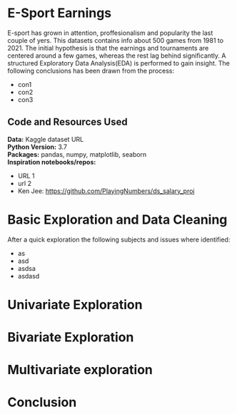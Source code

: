 # E-Sport Earnings
E-sport has grown in attention, proffesionalism and popularity the last couple of yers. This datasets contains info about 500 games from 1981 to 2021. The initial hypothesis is that the earnings and tournaments are centered around a few games, whereas the rest lag behind significantly. A structured Exploratory Data Analysis(EDA) is performed to gain insight. The following conclusions has been drawn from the process:
  * con1
  * con2
  * con3

## Code and Resources Used
**Data:** Kaggle dataset URL\
**Python Version:** 3.7\
**Packages:** pandas, numpy, matplotlib, seaborn\
**Inspiration notebooks/repos:**  
  * URL 1
  * url 2
  * Ken Jee: https://github.com/PlayingNumbers/ds_salary_proj

# Basic Exploration and Data Cleaning
After a quick exploration the following subjects and issues where identified:
  * as
  * asd
  * asdsa
  * asdasd

# Univariate Exploration

# Bivariate Exploration

# Multivariate exploration

# Conclusion

